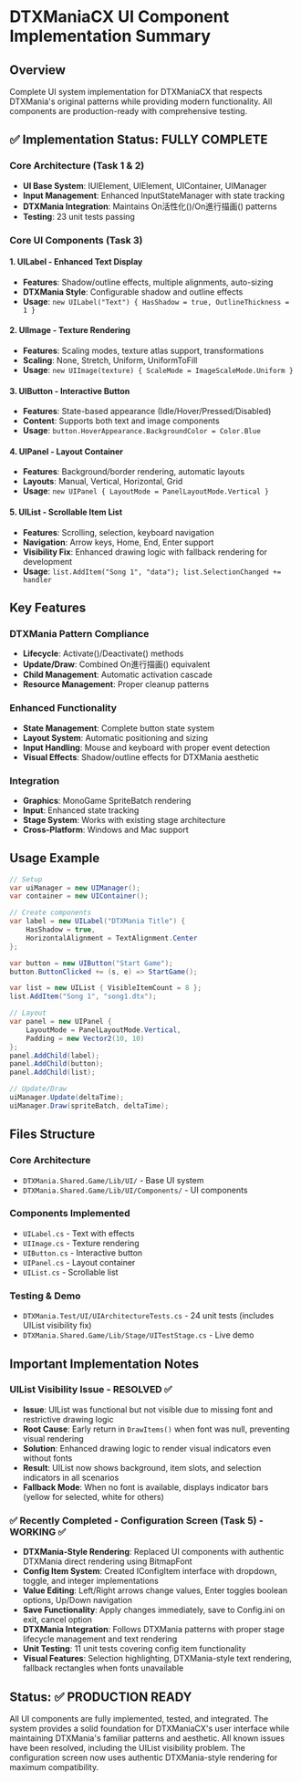 # DTXManiaCX UI Component Implementation Summary

## Overview
Complete UI system implementation for DTXManiaCX that respects DTXMania's original patterns while providing modern functionality. All components are production-ready with comprehensive testing.

## ✅ Implementation Status: FULLY COMPLETE

### Core Architecture (Task 1 & 2)
- **UI Base System**: IUIElement, UIElement, UIContainer, UIManager
- **Input Management**: Enhanced InputStateManager with state tracking
- **DTXMania Integration**: Maintains On活性化()/On進行描画() patterns
- **Testing**: 23 unit tests passing

### Core UI Components (Task 3)

#### 1. **UILabel** - Enhanced Text Display
- **Features**: Shadow/outline effects, multiple alignments, auto-sizing
- **DTXMania Style**: Configurable shadow and outline effects
- **Usage**: `new UILabel("Text") { HasShadow = true, OutlineThickness = 1 }`

#### 2. **UIImage** - Texture Rendering
- **Features**: Scaling modes, texture atlas support, transformations
- **Scaling**: None, Stretch, Uniform, UniformToFill
- **Usage**: `new UIImage(texture) { ScaleMode = ImageScaleMode.Uniform }`

#### 3. **UIButton** - Interactive Button
- **Features**: State-based appearance (Idle/Hover/Pressed/Disabled)
- **Content**: Supports both text and image components
- **Usage**: `button.HoverAppearance.BackgroundColor = Color.Blue`

#### 4. **UIPanel** - Layout Container
- **Features**: Background/border rendering, automatic layouts
- **Layouts**: Manual, Vertical, Horizontal, Grid
- **Usage**: `new UIPanel { LayoutMode = PanelLayoutMode.Vertical }`

#### 5. **UIList** - Scrollable Item List
- **Features**: Scrolling, selection, keyboard navigation
- **Navigation**: Arrow keys, Home, End, Enter support
- **Visibility Fix**: Enhanced drawing logic with fallback rendering for development
- **Usage**: `list.AddItem("Song 1", "data"); list.SelectionChanged += handler`

## Key Features

### DTXMania Pattern Compliance
- **Lifecycle**: Activate()/Deactivate() methods
- **Update/Draw**: Combined On進行描画() equivalent
- **Child Management**: Automatic activation cascade
- **Resource Management**: Proper cleanup patterns

### Enhanced Functionality
- **State Management**: Complete button state system
- **Layout System**: Automatic positioning and sizing
- **Input Handling**: Mouse and keyboard with proper event detection
- **Visual Effects**: Shadow/outline effects for DTXMania aesthetic

### Integration
- **Graphics**: MonoGame SpriteBatch rendering
- **Input**: Enhanced state tracking
- **Stage System**: Works with existing stage architecture
- **Cross-Platform**: Windows and Mac support

## Usage Example

```csharp
// Setup
var uiManager = new UIManager();
var container = new UIContainer();

// Create components
var label = new UILabel("DTXMania Title") {
    HasShadow = true,
    HorizontalAlignment = TextAlignment.Center
};

var button = new UIButton("Start Game");
button.ButtonClicked += (s, e) => StartGame();

var list = new UIList { VisibleItemCount = 8 };
list.AddItem("Song 1", "song1.dtx");

// Layout
var panel = new UIPanel {
    LayoutMode = PanelLayoutMode.Vertical,
    Padding = new Vector2(10, 10)
};
panel.AddChild(label);
panel.AddChild(button);
panel.AddChild(list);

// Update/Draw
uiManager.Update(deltaTime);
uiManager.Draw(spriteBatch, deltaTime);
```

## Files Structure

### Core Architecture
- `DTXMania.Shared.Game/Lib/UI/` - Base UI system
- `DTXMania.Shared.Game/Lib/UI/Components/` - UI components

### Components Implemented
- `UILabel.cs` - Text with effects
- `UIImage.cs` - Texture rendering
- `UIButton.cs` - Interactive button
- `UIPanel.cs` - Layout container
- `UIList.cs` - Scrollable list

### Testing & Demo
- `DTXMania.Test/UI/UIArchitectureTests.cs` - 24 unit tests (includes UIList visibility fix)
- `DTXMania.Shared.Game/Lib/Stage/UITestStage.cs` - Live demo

## Important Implementation Notes

### UIList Visibility Issue - RESOLVED ✅
- **Issue**: UIList was functional but not visible due to missing font and restrictive drawing logic
- **Root Cause**: Early return in `DrawItems()` when font was null, preventing visual rendering
- **Solution**: Enhanced drawing logic to render visual indicators even without fonts
- **Result**: UIList now shows background, item slots, and selection indicators in all scenarios
- **Fallback Mode**: When no font is available, displays indicator bars (yellow for selected, white for others)

### ✅ Recently Completed - Configuration Screen (Task 5) - WORKING ✅
- **DTXMania-Style Rendering**: Replaced UI components with authentic DTXMania direct rendering using BitmapFont
- **Config Item System**: Created IConfigItem interface with dropdown, toggle, and integer implementations
- **Value Editing**: Left/Right arrows change values, Enter toggles boolean options, Up/Down navigation
- **Save Functionality**: Apply changes immediately, save to Config.ini on exit, cancel option
- **DTXMania Integration**: Follows DTXMania patterns with proper stage lifecycle management and text rendering
- **Unit Testing**: 11 unit tests covering config item functionality
- **Visual Features**: Selection highlighting, DTXMania-style text rendering, fallback rectangles when fonts unavailable

## Status: ✅ PRODUCTION READY

All UI components are fully implemented, tested, and integrated. The system provides a solid foundation for DTXManiaCX's user interface while maintaining DTXMania's familiar patterns and aesthetic. All known issues have been resolved, including the UIList visibility problem. The configuration screen now uses authentic DTXMania-style rendering for maximum compatibility.
